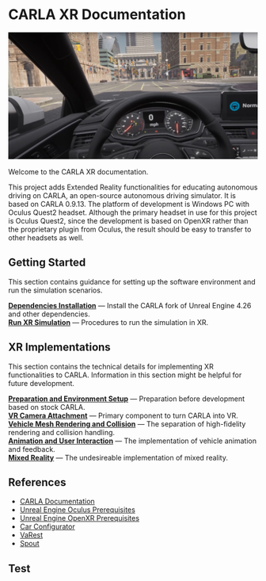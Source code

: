 # CARLA XR Documentation
![Welcome to CARLA XR](img/welcome.png)

Welcome to the CARLA XR documentation.

This project adds Extended Reality functionalities for educating autonomous driving on CARLA, an open-source autonomous driving simulator. It is based on CARLA 0.9.13. The platform of development is Windows PC with Oculus Quest2 headset. Although the primary headset in use for this project is Oculus Quest2, since the development is based on OpenXR rather than the proprietary plugin from Oculus, the result should be easy to transfer to other headsets as well.

## Getting Started
This section contains guidance for setting up the software environment and run the simulation scenarios.

[__Dependencies Installation__](dep_installation.md) — Install the CARLA fork of Unreal Engine 4.26 and other dependencies. <br>
[__Run XR Simulation__](run_simulation.md) — Procedures to run the simulation in XR. <br>

## XR Implementations
This section contains the technical details for implementing XR functionalities to CARLA. Information in this section might be helpful for future development.

[__Preparation and Environment Setup__](preparation_and_env_setup.md) — Preparation before development based on stock CARLA. <br>
[__VR Camera Attachment__](vr_cam_attachment.md) — Primary component to turn CARLA into VR.  <br>
[__Vehicle Mesh Rendering and Collision__](vel_mesh_render_n_collision.md) — The separation of  high-fidelity rendering and collision handling. <br>
[__Animation and User Interaction__](anim_n_interact.md) — The implementation of vehicle animation and feedback. <br>
[__Mixed Reality__](mr.md) — The undesireable implementation of mixed reality. <br>

## References
* [CARLA Documentation](https://carla.readthedocs.io/en/latest/build_windows/)
* [Unreal Engine Oculus Prerequisites](https://docs.unrealengine.com/4.26/en-US/SharingAndReleasing/XRDevelopment/VR/OculusVR/OculusRift/Prerequisites/)
* [Unreal Engine OpenXR Prerequisites](https://docs.unrealengine.com/4.26/en-US/SharingAndReleasing/XRDevelopment/OpenXR/openxr_prerequisites/)
* [Car Configurator](https://www.unrealengine.com/marketplace/en-US/product/automotive-configurator-01)
* [VaRest](https://github.com/ufna/VaRest)
* [Spout](https://leadedge.github.io/)

## Test
